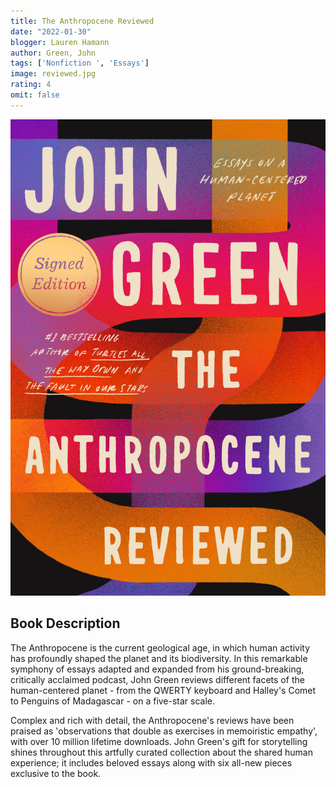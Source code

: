 ```yaml
---
title: The Anthropocene Reviewed
date: "2022-01-30"
blogger: Lauren Hamann
author: Green, John
tags: ['Nonfiction ', 'Essays']
image: reviewed.jpg
rating: 4
omit: false
---
```


![Book Cover](reviewed.jpg)


## Book Description

The Anthropocene is the current geological age, in which human activity has profoundly shaped the planet and its biodiversity. In this remarkable symphony of essays adapted and expanded from his ground-breaking, critically acclaimed podcast, John Green reviews different facets of the human-centered planet - from the QWERTY keyboard and Halley's Comet to Penguins of Madagascar - on a five-star scale.

Complex and rich with detail, the Anthropocene's reviews have been praised as 'observations that double as exercises in memoiristic empathy', with over 10 million lifetime downloads. John Green's gift for storytelling shines throughout this artfully curated collection about the shared human experience; it includes beloved essays along with six all-new pieces exclusive to the book.